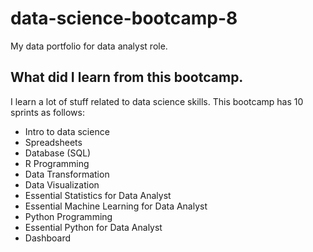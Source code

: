 # data-science-bootcamp-8
My data portfolio for data analyst role.

## What did I learn from this bootcamp.

I learn a lot of stuff related to data science skills. This bootcamp has 10 sprints as follows:

- Intro to data science
- Spreadsheets
- Database (SQL)
- R Programming
- Data Transformation
- Data Visualization
- Essential Statistics for Data Analyst
- Essential Machine Learning for Data Analyst
- Python Programming
- Essential Python for Data Analyst
- Dashboard
